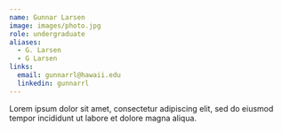 ```yaml
---
name: Gunnar Larsen
image: images/photo.jpg
role: undergraduate
aliases:
  - G. Larsen
  - G Larsen
links:
  email: gunnarrl@hawaii.edu  
  linkedin: gunnarrl
---
```


Lorem ipsum dolor sit amet, consectetur adipiscing elit, sed do eiusmod tempor incididunt ut labore et dolore magna aliqua.
